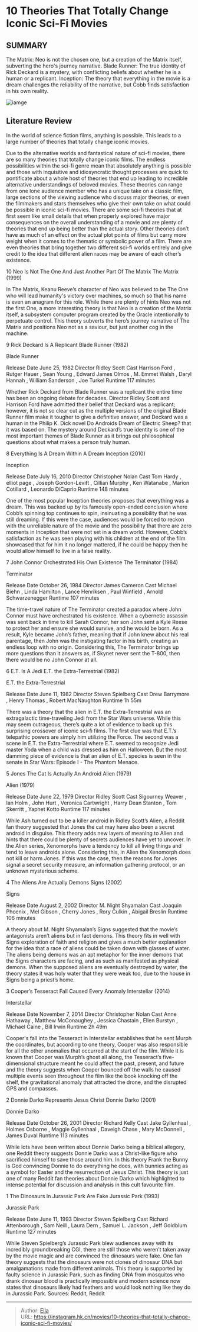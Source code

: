 # 10 Theories That Totally Change Iconic Sci-Fi Movies


## SUMMARY 


 The Matrix: Neo is not the chosen one, but a creation of the Matrix itself, subverting the hero&#39;s journey narrative. 
 Blade Runner: The true identity of Rick Deckard is a mystery, with conflicting beliefs about whether he is a human or a replicant. 
 Inception: The theory that everything in the movie is a dream challenges the reliability of the narrative, but Cobb finds satisfaction in his own reality. 

![iamge](https://static1.srcdn.com/wordpress/wp-content/uploads/wm/2023/11/inception-theories-mal-cobb-top.jpg)

## Literature Review

In the world of science fiction films, anything is possible. This leads to a large number of theories that totally change iconic movies.




Due to the alternative worlds and fantastical nature of sci-fi movies, there are so many theories that totally change iconic films. The endless possibilities within the sci-fi genre mean that absolutely anything is possible and those with inquisitive and idiosyncratic thought processes are quick to pontificate about a whole host of theories that end up leading to incredible alternative understandings of beloved movies. These theories can range from one lone audience member who has a unique take on a classic film, large sections of the viewing audience who discuss major theories, or even the filmmakers and stars themselves who give their own take on what could be possible in iconic sci-fi movies.
There are some sci-fi theories that at first seem like small details that when properly explored have major consequences on the overall understanding of a movie and are plenty of theories that end up being better than the actual story. Other theories don’t have as much of an effect on the actual plot points of films but carry more weight when it comes to the thematic or symbolic power of a film. There are even theories that bring together two different sci-fi worlds entirely and give credit to the idea that different alien races may be aware of each other’s existence.









 








 10  Neo Is Not The One And Just Another Part Of The Matrix 
The Matrix (1999)


 







In The Matrix, Keanu Reeve’s character of Neo was believed to be The One who will lead humanity&#39;s victory over machines, so much so that his name is even an anagram for this role. While there are plenty of hints Neo was not the first One, a more interesting theory is that Neo is a creation of the Matrix itself, a subsystem computer program created by the Oracle intentionally to perpetuate control. This theory subverts the hero’s journey narrative of The Matrix and positions Neo not as a saviour, but just another cog in the machine.





 9  Rick Deckard Is A Replicant 
Blade Runner (1982)
        

  Blade Runner  


  Release Date    June 25, 1982     Director    Ridley Scott     Cast    Harrison Ford , Rutger Hauer , Sean Young , Edward James Olmos , M. Emmet Walsh , Daryl Hannah , William Sanderson , Joe Turkel     Runtime    117 minutes    


Whether Rick Deckard from Blade Runner was a replicant the entire time has been an ongoing debate for decades. Director Ridley Scott and Harrison Ford have admitted their belief that Deckard was a replicant; however, it is not so clear cut as the multiple versions of the original Blade Runner film make it tougher to give a definitive answer, and Deckard was a human in the Philip K. Dick novel Do Androids Dream of Electric Sheep? that it was based on. The mystery around Deckard’s true identity is one of the most important themes of Blade Runner as it brings out philosophical questions about what makes a person truly human.





 8  Everything Is A Dream Within A Dream 
Inception (2010)
        

  Inception  


  Release Date    July 16, 2010     Director    Christopher Nolan     Cast    Tom Hardy , elliot page , Joseph Gordon-Levitt , Cillian Murphy , Ken Watanabe , Marion Cotillard , Leonardo DiCaprio     Runtime    148 minutes    


One of the most popular Inception theories proposes that everything was a dream. This was backed up by its famously open-ended conclusion where Cobb’s spinning top continues to spin, insinuating a possibility that he was still dreaming. If this were the case, audiences would be forced to reckon with the unreliable nature of the movie and the possibility that there are zero moments in Inception that were not set in a dream world. However, Cobb’s satisfaction as he was seen playing with his children at the end of the film showcased that for him it no longer mattered, if he could be happy then he would allow himself to live in a false reality.





 7  John Connor Orchestrated His Own Existence 
The Terminator (1984)
        

  Terminator  


  Release Date    October 26, 1984     Director    James Cameron     Cast    Michael Biehn , Linda Hamilton , Lance Henriksen , Paul Winfield , Arnold Schwarzenegger     Runtime    107 minutes    


The time-travel nature of The Terminator created a paradox where John Connor must have orchestrated his existence. When a cybernetic assassin was sent back in time to kill Sarah Connor, her son John sent a Kyle Reese to protect her and ensure she would survive, and he would be born. As a result, Kyle became John’s father, meaning that if John knew about his real parentage, then John was the instigating factor in his birth, creating an endless loop with no origin. Considering this, The Terminator brings up more questions than it answers as, if Skynet never sent the T-800, then there would be no John Connor at all.





 6  E.T. Is A Jedi 
E.T. the Extra-Terrestrial (1982)


 







  E.T. the Extra-Terrestrial  


  Release Date    June 11, 1982     Director    Steven Spielberg     Cast    Drew Barrymore , Henry Thomas , Robert MacNaughton     Runtime    1h 55m    


There was a theory that the alien in E.T. the Extra-Terrestrial was an extragalactic time-traveling Jedi from the Star Wars universe. While this may seem outrageous, there’s quite a lot of evidence to back up this surprising crossover of iconic sci-fi films. The first clue was that E.T.’s telepathic powers are simply him utilizing the Force. The second was a scene in E.T. the Extra-Terrestrial where E.T. seemed to recognize Jedi master Yoda when a child was dressed as him on Halloween. But the most damming piece of evidence is that an alien of E.T. species is seen in the senate in Star Wars: Episode I - The Phantom Menace.





 5  Jones The Cat Is Actually An Android 
Alien (1979)
        

  Alien (1979)  


  Release Date    June 22, 1979     Director    Ridley Scott     Cast    Sigourney Weaver , Ian Holm , John Hurt , Veronica Cartwright , Harry Dean Stanton , Tom Skerritt , Yaphet Kotto     Runtime    117 minutes    


While Ash turned out to be a killer android in Ridley Scott’s Alien, a Reddit fan theory suggested that Jones the cat may have also been a secret android in disguise. This theory adds new layers of meaning to Alien and hints that there could be plenty of secrets audiences have yet to uncover. In the Alien series, Xenomorphs have a tendency to kill all living things and tend to leave androids alone. Considering this, in Alien the Xenomorph does not kill or harm Jones. If this was the case, then the reasons for Jones signal a secret security measure, an information gathering protocol, or an unknown mysterious scheme.





 4  The Aliens Are Actually Demons 
Signs (2002)
        

  Signs  


  Release Date    August 2, 2002     Director    M. Night Shyamalan     Cast    Joaquin Phoenix , Mel Gibson , Cherry Jones , Rory Culkin , Abigail Breslin     Runtime    106 minutes    


A theory about M. Night Shyamalan’s Signs suggested that the movie’s antagonists aren’t aliens but in fact demons. This theory fits in well with Signs exploration of faith and religion and gives a much better explanation for the idea that a race of aliens could be taken down with glasses of water. The aliens being demons was an apt metaphor for the inner demons that the Signs characters are facing, and as such as manifested as physical demons. When the supposed aliens are eventually destroyed by water, the theory states it was holy water that they were weak too, due to the house in Signs being a priest’s home.





 3  Cooper’s Tesseract Fall Caused Every Anomaly 
Interstellar (2014)
        

  Interstellar  


  Release Date    November 7, 2014     Director    Christopher Nolan     Cast    Anne Hathaway , Matthew McConaughey , Jessica Chastain , Ellen Burstyn , Michael Caine , Bill Irwin     Runtime    2h 49m    


Cooper&#39;s fall into the Tesseract in Interstellar establishes that he sent Murph the coordinates, but according to one theory, Cooper was also responsible for all the other anomalies that occurred at the start of the film. While it is known that Cooper was Murph’s ghost all along, the Tesseract’s five-dimensional structure meant he could affect the past, present, and future and the theory suggests when Cooper bounced off the walls he caused multiple events seen throughout the film like the book knocking off the shelf, the gravitational anomaly that attracted the drone, and the disrupted GPS and compasses.





 2  Donnie Darko Represents Jesus Christ 
Donnie Darko (2001)
        

  Donnie Darko  


  Release Date    October 26, 2001     Director    Richard Kelly     Cast    Jake Gyllenhaal , Holmes Osborne , Maggie Gyllenhaal , Daveigh Chase , Mary McDonnell , James Duval     Runtime    113 minutes    


While lots have been written about Donnie Darko being a biblical allegory, one Reddit theory suggests Donnie Darko was a Christ-like figure who sacrificed himself to save those around him. In this theory Frank the Bunny is God convincing Donnie to do everything he does, with bunnies acting as a symbol for Easter and the resurrection of Jesus Christ. This theory is just one of many Reddit fan theories about Donnie Darko which highlighted to intense potential for discussion and analysis in this cult favourite film.





 1  The Dinosaurs In Jurassic Park Are Fake 
Jurassic Park (1993)


 







  Jurassic Park  


  Release Date    June 11, 1993     Director    Steven Spielberg     Cast    Richard Attenborough , Sam Neill , Laura Dern , Samuel L. Jackson , Jeff Goldblum     Runtime    127 minutes    


While Steven Spielberg’s Jurassic Park blew audiences away with its incredibly groundbreaking CGI, there are still those who weren’t taken away by the movie magic and are convinced the dinosaurs were fake. One fan theory suggests that the dinosaurs were not clones of dinosaur DNA but amalgamations made from different animals. This theory is supported by faulty science in Jurassic Park, such as finding DNA from mosquitos who drank dinosaur blood is practically impossible and modern science now states that dinosaurs likely had feathers and would look nothing like they do in Jurassic Park.
Sources: Reddit, Reddit

---

> Author: [Ella](https://instagram.hk.cn/)  
> URL: https://instagram.hk.cn/movies/10-theories-that-totally-change-iconic-sci-fi-movies/  

